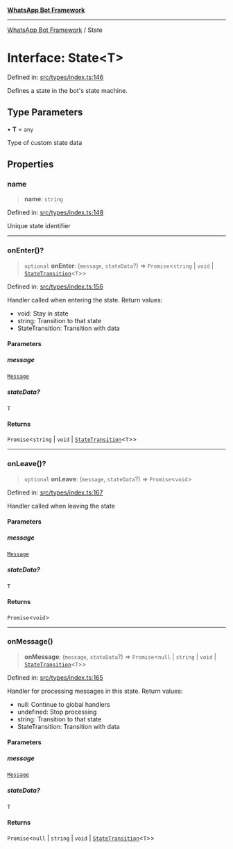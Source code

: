 [**WhatsApp Bot Framework**](../README.md)

***

[WhatsApp Bot Framework](../globals.md) / State

# Interface: State\<T\>

Defined in: [src/types/index.ts:146](https://github.com/green-api/whatsapp-chatbot-js-v2/blob/c30756ad4732aa30584821f7e49dc15f946b6a2a/src/types/index.ts#L146)

Defines a state in the bot's state machine.

## Type Parameters

• **T** = `any`

Type of custom state data

## Properties

### name

> **name**: `string`

Defined in: [src/types/index.ts:148](https://github.com/green-api/whatsapp-chatbot-js-v2/blob/c30756ad4732aa30584821f7e49dc15f946b6a2a/src/types/index.ts#L148)

Unique state identifier

***

### onEnter()?

> `optional` **onEnter**: (`message`, `stateData`?) => `Promise`\<`string` \| `void` \| [`StateTransition`](StateTransition.md)\<`T`\>\>

Defined in: [src/types/index.ts:156](https://github.com/green-api/whatsapp-chatbot-js-v2/blob/c30756ad4732aa30584821f7e49dc15f946b6a2a/src/types/index.ts#L156)

Handler called when entering the state.
Return values:
- void: Stay in state
- string: Transition to that state
- StateTransition: Transition with data

#### Parameters

##### message

[`Message`](Message.md)

##### stateData?

`T`

#### Returns

`Promise`\<`string` \| `void` \| [`StateTransition`](StateTransition.md)\<`T`\>\>

***

### onLeave()?

> `optional` **onLeave**: (`message`, `stateData`?) => `Promise`\<`void`\>

Defined in: [src/types/index.ts:167](https://github.com/green-api/whatsapp-chatbot-js-v2/blob/c30756ad4732aa30584821f7e49dc15f946b6a2a/src/types/index.ts#L167)

Handler called when leaving the state

#### Parameters

##### message

[`Message`](Message.md)

##### stateData?

`T`

#### Returns

`Promise`\<`void`\>

***

### onMessage()

> **onMessage**: (`message`, `stateData`?) => `Promise`\<`null` \| `string` \| `void` \| [`StateTransition`](StateTransition.md)\<`T`\>\>

Defined in: [src/types/index.ts:165](https://github.com/green-api/whatsapp-chatbot-js-v2/blob/c30756ad4732aa30584821f7e49dc15f946b6a2a/src/types/index.ts#L165)

Handler for processing messages in this state.
Return values:
- null: Continue to global handlers
- undefined: Stop processing
- string: Transition to that state
- StateTransition: Transition with data

#### Parameters

##### message

[`Message`](Message.md)

##### stateData?

`T`

#### Returns

`Promise`\<`null` \| `string` \| `void` \| [`StateTransition`](StateTransition.md)\<`T`\>\>
